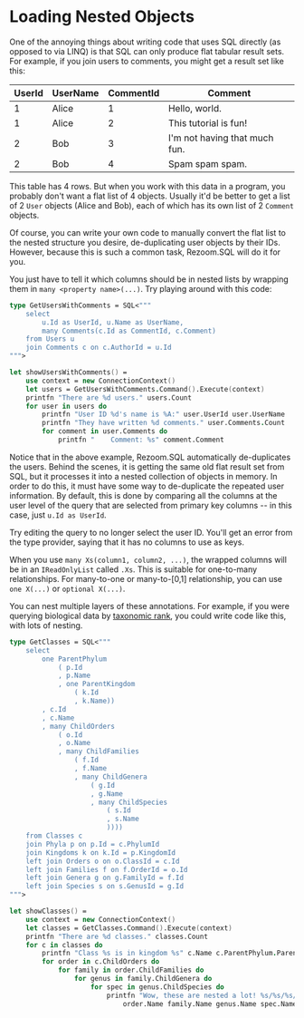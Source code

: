 # Loading Nested Objects

One of the annoying things about writing code that uses SQL directly (as opposed to via LINQ) is that SQL
can only produce flat tabular result sets. For example, if you join users to comments, you might get a result set like
this:

| UserId | UserName | CommentId | Comment                       |
|--------|----------|-----------|-------------------------------|
| 1      | Alice    | 1         | Hello, world.                 |
| 1      | Alice    | 2         | This tutorial is fun!         |
| 2      | Bob      | 3         | I'm not having that much fun. |
| 2      | Bob      | 4         | Spam spam spam.               |

This table has 4 rows. But when you work with this data in a program, you probably don't want a flat list of
4 objects. Usually it'd be better to get a list of 2 `User` objects (Alice and Bob), each of which has its own list of
2 `Comment` objects.

Of course, you can write your own code to manually convert the flat list to the nested structure you desire,
de-duplicating user objects by their IDs. However, because this is such a common task, Rezoom.SQL will do it for you.

You just have to tell it which columns should be in nested lists by wrapping them in `many <property name>(...)`. Try
playing around with this code:

```fsharp
type GetUsersWithComments = SQL<"""
    select
        u.Id as UserId, u.Name as UserName,
        many Comments(c.Id as CommentId, c.Comment)
    from Users u
    join Comments c on c.AuthorId = u.Id
""">

let showUsersWithComments() =
    use context = new ConnectionContext()
    let users = GetUsersWithComments.Command().Execute(context)
    printfn "There are %d users." users.Count
    for user in users do
        printfn "User ID %d's name is %A:" user.UserId user.UserName
        printfn "They have written %d comments." user.Comments.Count
        for comment in user.Comments do
            printfn "    Comment: %s" comment.Comment
```

Notice that in the above example, Rezoom.SQL automatically de-duplicates the users. Behind the scenes, it is getting
the same old flat result set from SQL, but it processes it into a nested collection of objects in memory.
In order to do this, it must have some way to de-duplicate the repeated user information. By default, this is done by
comparing all the columns at the user level of the query that are selected from primary key columns -- in this case,
just `u.Id as UserId`.

Try editing the query to no longer select the user ID. You'll get an error from the type provider, saying that it has
no columns to use as keys.

When you use `many Xs(column1, column2, ...)`, the wrapped columns will be in an `IReadOnlyList` called `.Xs`.
This is suitable for one-to-many relationships. For many-to-one or many-to-[0,1] relationship, you can use
`one X(...)` or `optional X(...)`.

You can nest multiple layers of these annotations. For example, if you were querying biological data by
[taxonomic rank](https://en.wikipedia.org/wiki/Taxonomic_rank), you could write code like this, with lots of
nesting.

```fsharp
type GetClasses = SQL<"""
    select
        one ParentPhylum
            ( p.Id
            , p.Name
            , one ParentKingdom
                ( k.Id
                , k.Name))
        , c.Id
        , c.Name
        , many ChildOrders
            ( o.Id
            , o.Name
            , many ChildFamilies
                ( f.Id
                , f.Name
                , many ChildGenera
                    ( g.Id
                    , g.Name
                    , many ChildSpecies
                        ( s.Id
                        , s.Name
                        ))))
    from Classes c
    join Phyla p on p.Id = c.PhylumId
    join Kingdoms k on k.Id = p.KingdomId
    left join Orders o on o.ClassId = c.Id
    left join Families f on f.OrderId = o.Id
    left join Genera g on g.FamilyId = f.Id
    left join Species s on s.GenusId = g.Id
""">

let showClasses() =
    use context = new ConnectionContext()
    let classes = GetClasses.Command().Execute(context)
    printfn "There are %d classes." classes.Count
    for c in classes do
        printfn "Class %s is in kingdom %s" c.Name c.ParentPhylum.ParentKingdom.Name
        for order in c.ChildOrders do
            for family in order.ChildFamilies do
                for genus in family.ChildGenera do
                    for spec in genus.ChildSpecies do
                        printfn "Wow, these are nested a lot! %s/%s/%s/%s"
                            order.Name family.Name genus.Name spec.Name
```

